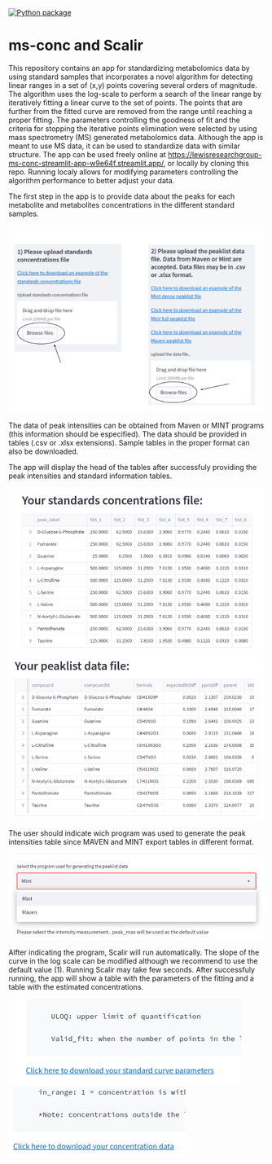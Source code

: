 [![Python package](https://github.com/LSARP/ms-conc/actions/workflows/python-package.yml/badge.svg)](https://github.com/LSARP/ms-conc/actions/workflows/python-package.yml)


# ms-conc and Scalir

This repository contains an app for standardizing metabolomics data by using standard samples that incorporates a novel algorithm for detecting linear ranges in a set of (x,y) points covering several orders of magnitude. The algorithm uses the log-scale to perform a search of the linear range by iteratively fitting a linear curve to the set of points. The points that are further from the fitted curve are removed from the range until reaching a proper fitting. The parameters controlling the goodness of fit and the criteria for stopping the iterative points elimination were selected by using mass spectrometry (MS) generated metabolomics data. Although the app is meant to use MS data, it can be used to standardize data with similar structure. The app can be used freely online at https://lewisresearchgroup-ms-conc-streamlit-app-w9e64f.streamlit.app/, or locally by cloning this repo. Running localy allows for modifying parameters controlling the algorithm performance to better adjust your data.

The first step in the app is to provide data about the peaks for each metabolite and metabolites concentrations in the different standard samples. 

![fig1](tutorial_images/fig_tutorial_1.png)

The data of peak intensities can be obtained from Maven or MINT programs (this information should be especified). The data should be provided in tables (.csv or .xlsx extensions). 
Sample tables in the proper format can also be downloaded. 

The app will display the head of the tables after successfuly providing the peak intensities and standard information tables. 

![fig2](tutorial_images/standard_information_table.png)
![fig3](tutorial_images/peak_intensities_table.png)

The user should indicate wich program was used to generate the peak intensities table since MAVEN and MINT export tables in different format. 

![fig4](tutorial_images/pick_program.png)

Alfter indicating the program, Scalir will run automatically. 
The slope of the curve in the log scale can be modified although we recommend to use the default value (1).
Running Scalir may take few seconds.
After successfuly running, the app will show a table with the parameters of the fitting and a table with the estimated concentrations. 

![fig5](tutorial_images/download_std_parameters.png)
![fig6](tutorial_images/download_results.png)
